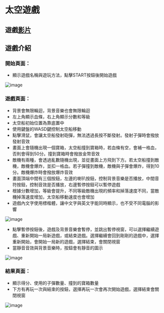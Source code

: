 # 太空遊戲
## 遊戲[影片](https://youtu.be/7-Gf_bHEYR0)



## 遊戲介紹
### 開始頁面：
- 顯示遊戲名稱與遊玩方法，點擊START按鈕後開始遊戲

![image](https://user-images.githubusercontent.com/88066658/227708381-db2dd2c1-c0ae-4a05-b2c0-4d0b05383208.png)

### 遊戲頁面：
-	背景會無限輪迴，背景音樂也會無限輪迴
-	左上角顯示血條，右上角顯示分數和等級
-	太空船初始位置為靠底置中
-	使用鍵盤的WASD鍵控制太空船移動
-	點擊滑鼠，會讓太空船發射砲彈，無法透過長按不斷發射。發射子彈時會撥放發射音效
-	畫面上會隨機出現一個寶箱，太空船撞到寶箱時，若血條有空，會補一格血，否則會得到50分。撞到寶箱時會撥放金幣音效
-	敵機有兩種，會透過亂數隨機出現，並從畫面上方飛到下方。若太空船撞到敵機，敵機會爆炸，並扣一格血。若子彈撞到敵機，敵機與子彈會爆炸，得到10分。敵機爆炸時會撥放爆炸音效
-	畫面頂端中間有三個按鈕，左邊的喇叭按鈕，控制背景音樂是否播放，中間音符按鈕，控制音效是否播放，右邊暫停按鈕可以暫停遊戲
-	根據分數增加，等級會提升，不同等級敵機出現的頻率和掉落速度不同，當敵機掉落速度增加，太空船移動速度也會增加
-	遊戲內文字使用標楷體，讓中文字與英文字能同時顯示，也不受不同電腦的影響

![image](https://user-images.githubusercontent.com/88066658/227708449-935b9610-b447-4cfa-ae58-71fc73a3ba43.png)

-	點擊暫停按鈕後，遊戲及背景音樂會暫停，並跳出暫停視窗，可以選擇繼續遊戲、重新開始一局新遊戲，或結束遊戲。選擇繼續會回到剛剛的遊戲中，選擇重新開始，會開始一局新的遊戲，選擇結束，會關閉視窗
-	當靜音音效與背景音樂時，按鈕會有靜音的圖示

![image](https://user-images.githubusercontent.com/88066658/227708800-edf2bcc5-8371-48cc-bd98-1b213a71be10.png)

### 結果頁面：
-	顯示得分、使用的子彈數量、撞到的寶箱數量
-	下方有再玩一次與結束的按鈕，選擇再玩一次會再次開始遊戲，選擇結束會關閉視窗

![image](https://user-images.githubusercontent.com/88066658/227708496-0c280688-f735-47d4-8833-bb942abd88d8.png)


